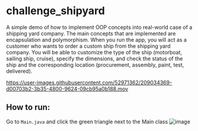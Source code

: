 # challenge_shipyard

A simple demo of how to implement OOP concepts into real-world case of a shipping yard company. The main concepts that are implemented are encapsulation and polymorphism. When you run the app, you will act as a customer who wants to order a custom ship from the shipping yard company. You will be able to customize the type of the ship (motorboat, sailing ship, cruise), specify the dimensions, and check the status of the ship and the corresponding location (procurement, assembly, paint, test, delivered).


https://user-images.githubusercontent.com/52971362/209034369-d00703b2-3b35-4800-9624-09cb95a0b188.mov


## How to run:
Go to ```Main.java``` and click the green triangle next to the Main class
![image](https://user-images.githubusercontent.com/52971362/209034044-cd44d103-d784-493c-bc97-13648ef6e652.png)
